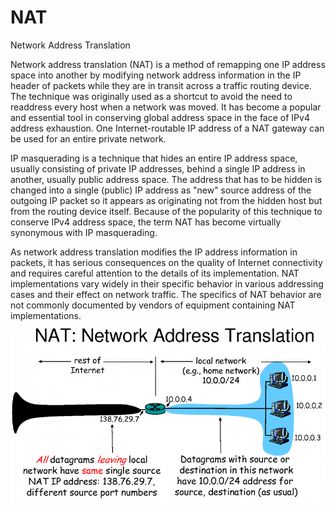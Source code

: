 # NAT


Network Address Translation

Network address translation (NAT) is a method of remapping one IP
address space into another by modifying network address information in
the IP header of packets while they are in transit across a traffic
routing device. The technique was originally used as a shortcut to avoid
the need to readdress every host when a network was moved. It has become
a popular and essential tool in conserving global address space in the
face of IPv4 address exhaustion. One Internet-routable IP address of a
NAT gateway can be used for an entire private network.

IP masquerading is a technique that hides an entire IP address space,
usually consisting of private IP addresses, behind a single IP address
in another, usually public address space. The address that has to be
hidden is changed into a single (public) IP address as "new" source
address of the outgoing IP packet so it appears as originating not from
the hidden host but from the routing device itself. Because of the
popularity of this technique to conserve IPv4 address space, the term
NAT has become virtually synonymous with IP masquerading.

As network address translation modifies the IP address information in
packets, it has serious consequences on the quality of Internet
connectivity and requires careful attention to the details of its
implementation. NAT implementations vary widely in their specific
behavior in various addressing cases and their effect on network
traffic. The specifics of NAT behavior are not commonly documented by
vendors of equipment containing NAT implementations.\
![](./images/15008669.png?width=480)

